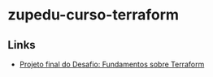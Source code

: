 # zupedu-curso-terraform

## Links
- [Projeto final do Desafio: Fundamentos sobre Terraform](https://github.com/zup-academy/curso-terraform)
